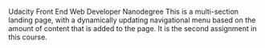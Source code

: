 Udacity Front End Web Developer Nanodegree
This is a multi-section landing page, with a dynamically updating navigational
menu based on the amount of content that is added to the page.
It is the second assignment in this course.
